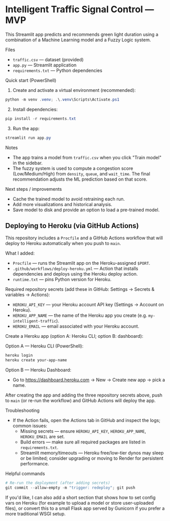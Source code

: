 # Intelligent Traffic Signal Control — MVP

This Streamlit app predicts and recommends green light duration using a combination of a Machine Learning model and a Fuzzy Logic system.

Files
- `traffic.csv` — dataset (provided)
- `app.py` — Streamlit application
- `requirements.txt` — Python dependencies

Quick start (PowerShell)

1. Create and activate a virtual environment (recommended):

```powershell
python -m venv .venv; .\.venv\Scripts\Activate.ps1
```

2. Install dependencies:

```powershell
pip install -r requirements.txt
```

3. Run the app:

```powershell
streamlit run app.py
```

Notes
- The app trains a model from `traffic.csv` when you click "Train model" in the sidebar.
- The fuzzy system is used to compute a congestion score (Low/Medium/High) from `density`, `queue`, and `wait_time`. The final recommendation adjusts the ML prediction based on that score.

Next steps / improvements
- Cache the trained model to avoid retraining each run.
- Add more visualizations and historical analysis.
- Save model to disk and provide an option to load a pre-trained model.

## Deploying to Heroku (via GitHub Actions)

This repository includes a `Procfile` and a GitHub Actions workflow that will deploy to Heroku automatically when you push to `main`.

What I added:
- `Procfile` — runs the Streamlit app on the Heroku-assigned `$PORT`.
- `.github/workflows/deploy-heroku.yml` — Action that installs dependencies and deploys using the Heroku deploy action.
- `runtime.txt` — pins Python version for Heroku.

Required repository secrets (add these in GitHub: Settings → Secrets & variables → Actions):

- `HEROKU_API_KEY` — your Heroku account API key (Settings → Account on Heroku).
- `HEROKU_APP_NAME` — the name of the Heroku app you create (e.g. `my-intelligent-traffic`).
- `HEROKU_EMAIL` — email associated with your Heroku account.

Create a Heroku app (option A: Heroku CLI; option B: dashboard):

Option A — Heroku CLI (PowerShell):

```powershell
heroku login
heroku create your-app-name
``` 

Option B — Heroku Dashboard:
- Go to https://dashboard.heroku.com → New → Create new app → pick a name.

After creating the app and adding the three repository secrets above, push to `main` (or re-run the workflow) and GitHub Actions will deploy the app.

Troubleshooting
- If the Action fails, open the Actions tab in GitHub and inspect the logs; common issues:
	- Missing secrets — ensure `HEROKU_API_KEY`, `HEROKU_APP_NAME`, `HEROKU_EMAIL` are set.
	- Build errors — make sure all required packages are listed in `requirements.txt`.
	- Streamlit memory/timeouts — Heroku free/low-tier dynos may sleep or be limited; consider upgrading or moving to Render for persistent performance.

Helpful commands

```powershell
# Re-run the deployment (after adding secrets)
git commit --allow-empty -m "trigger: redeploy"; git push
```

If you'd like, I can also add a short section that shows how to set config vars on Heroku (for example to upload a model or store user-uploaded files), or convert this to a small Flask app served by Gunicorn if you prefer a more traditional WSGI setup.
